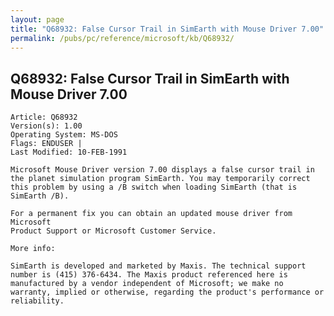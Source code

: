```yaml
---
layout: page
title: "Q68932: False Cursor Trail in SimEarth with Mouse Driver 7.00"
permalink: /pubs/pc/reference/microsoft/kb/Q68932/
---
```


## Q68932: False Cursor Trail in SimEarth with Mouse Driver 7.00

	Article: Q68932
	Version(s): 1.00
	Operating System: MS-DOS
	Flags: ENDUSER |
	Last Modified: 10-FEB-1991
	
	Microsoft Mouse Driver version 7.00 displays a false cursor trail in
	the planet simulation program SimEarth. You may temporarily correct
	this problem by using a /B switch when loading SimEarth (that is
	SimEarth /B).
	
	For a permanent fix you can obtain an updated mouse driver from Microsoft
	Product Support or Microsoft Customer Service.
	
	More info:
	
	SimEarth is developed and marketed by Maxis. The technical support
	number is (415) 376-6434. The Maxis product referenced here is
	manufactured by a vendor independent of Microsoft; we make no
	warranty, implied or otherwise, regarding the product's performance or
	reliability.
